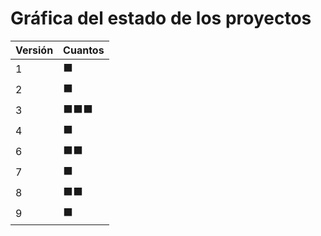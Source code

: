 # Gráfica del estado de los proyectos


| Versión | Cuantos               |
|---------|-----------------------|
| 1 | ⬛|
| 2 | ⬛|
| 3 | ⬛⬛⬛|
| 4 | ⬛|
| 6 | ⬛⬛|
| 7 | ⬛|
| 8 | ⬛⬛|
| 9 | ⬛|

